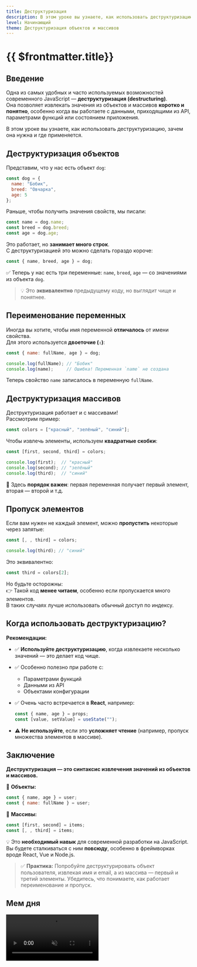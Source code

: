 ```yaml
---
title: Деструктуризация
description: В этом уроке вы узнаете, как использовать деструктуризацию, зачем она нужна и где применяется
level: Начинающий
theme: Деструктуризация объектов и массивов
---
```


# {{ $frontmatter.title}}

<FastJsMeta :level="$frontmatter.level" :theme="$frontmatter.theme"/>

## Введение

Одна из самых удобных и часто используемых возможностей современного JavaScript — **деструктуризация (destructuring)**.  
Она позволяет извлекать значения из объектов и массивов **коротко и понятно**, особенно когда вы работаете с данными, приходящими из API, параметрами функций или состоянием приложения.

В этом уроке вы узнаете, как использовать деструктуризацию, зачем она нужна и где применяется.

## Деструктуризация объектов

Представим, что у нас есть объект `dog`:

```javascript
const dog = {
  name: "Бобик",
  breed: "Овчарка",
  age: 5
};
```

Раньше, чтобы получить значения свойств, мы писали:

```javascript
const name = dog.name;
const breed = dog.breed;
const age = dog.age;
```

Это работает, но **занимает много строк**.  
С деструктуризацией это можно сделать гораздо короче:

```javascript
const { name, breed, age } = dog;
```

✅ Теперь у нас есть три переменные: `name`, `breed`, `age` — со значениями из объекта `dog`.

> 💡 Это **эквивалентно** предыдущему коду, но выглядит чище и понятнее.

## Переименование переменных

Иногда вы хотите, чтобы имя переменной **отличалось** от имени свойства.  
Для этого используется **двоеточие (`:`)**:

```javascript
const { name: fullName, age } = dog;

console.log(fullName); // "Бобик"
console.log(name);     // Ошибка! Переменная `name` не создана
```

Теперь свойство `name` записалось в переменную `fullName`.

## Деструктуризация массивов

Деструктуризация работает и с массивами!  
Рассмотрим пример:

```javascript
const colors = ["красный", "зелёный", "синий"];
```

Чтобы извлечь элементы, используем **квадратные скобки**:

```javascript
const [first, second, third] = colors;

console.log(first);  // "красный"
console.log(second); // "зелёный"
console.log(third);  // "синий"
```

📌 Здесь **порядок важен**: первая переменная получает первый элемент, вторая — второй и т.д.

## Пропуск элементов

Если вам нужен не каждый элемент, можно **пропустить** некоторые через запятые:

```javascript
const [, , third] = colors;

console.log(third); // "синий"
```

Это эквивалентно:

```javascript
const third = colors[2];
```

Но будьте осторожны:  
👉 Такой код **менее читаем**, особенно если пропускается много элементов.  
В таких случаях лучше использовать обычный доступ по индексу.

## Когда использовать деструктуризацию?

**Рекомендации:**

- ✅ **Используйте деструктуризацию**, когда извлекаете несколько значений — это делает код чище.
- ✅ Особенно полезно при работе с:
  - Параметрами функций
  - Данными из API
  - Объектами конфигурации
- ✅ Очень часто встречается в **React**, например:
  ```javascript
  const { name, age } = props;
  const [value, setValue] = useState("");
  ```

- ⚠️ **Не используйте**, если это **усложняет чтение** (например, пропуск множества элементов в массиве).

## Заключение

**Деструктуризация — это синтаксис извлечения значений из объектов и массивов.**

🔹 **Объекты:**
```javascript
const { name, age } = user;
const { name: fullName } = user;
```

🔹 **Массивы:**
```javascript
const [first, second] = items;
const [, , third] = items;
```

💡 Это **необходимый навык** для современной разработки на JavaScript.  
Вы будете сталкиваться с ним **повсюду**, особенно в фреймворках вроде React, Vue и Node.js.

> ✅ **Практика:** Попробуйте деструктурировать объект пользователя, извлекая имя и email, а из массива — первый и третий элементы. Убедитесь, что понимаете, как работает переименование и пропуск.

## Мем дня

<video playsinline autoplay muted loop width="50%" src="/assets/fast-js/destructuring.mp4" type="video/mp4"/>
